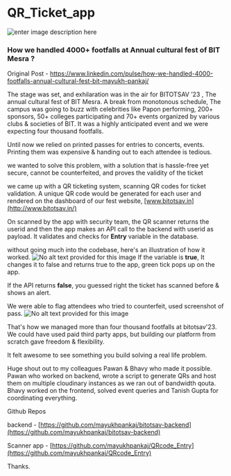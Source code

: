 # QR_Ticket_app
![enter image description here](https://media.licdn.com/dms/image/D4D12AQFQ0Km6ryv2pg/article-cover_image-shrink_423_752/0/1684268425268?e=1691020800&v=beta&t=ly433CviXvlnRFCyVvfWMAKxPljU4GjBdeIZBctskgM) 
### How we handled 4000+ footfalls at Annual cultural fest of BIT Mesra ?

Original Post -  https://www.linkedin.com/pulse/how-we-handled-4000-footfalls-annual-cultural-fest-bit-mayukh-pankaj/ 

The stage was set, and exhilaration was in the air for BITOTSAV ’23 , The annual cultural fest of BIT Mesra. A break from monotonous schedule, The campus was going to buzz with celebrities like Papon performing, 200+ sponsors, 50+ colleges participating and 70+ events organized by various clubs & societies of BIT. It was a highly anticipated event and we were expecting four thousand footfalls.

Until now we relied on printed passes for entries to concerts, events. Printing them was expensive & handing out to each attendee is tedious.

we wanted to solve this problem, with a solution that is hassle-free yet secure, cannot be counterfeited, and proves the validity of the ticket

we came up with a QR ticketing system, scanning QR codes for ticket validation. A unique QR code would be generated for each user and rendered on the dashboard of our fest website, [www.bitotsav.in](http://www.bitotsav.in/)

On scanned by the app with security team, the QR scanner returns the userid and then the app makes an API call to the backend with userid as payload. It validates and checks for **Entry** variable in the database.

without going much into the codebase, here's an illustration of how it worked.
![No alt text provided for this image](https://media.licdn.com/dms/image/D4D12AQFu4GZAfADcAw/article-inline_image-shrink_1000_1488/0/1682862589822?e=1691020800&v=beta&t=fsoUFNNDVN7iOZ8p5wRee17383T7ajjLy3YFXdhBTT4)
If the variable is  **true**, It changes it to false and returns true to the app, green tick pops up on the app.

If the API returns  **false**, you guessed right the ticket has scanned before & shows an alert.

We were able to flag attendees who tried to counterfeit, used screenshot of pass.
![No alt text provided for this image](https://media.licdn.com/dms/image/D4D12AQG-gjMkzoZT2Q/article-inline_image-shrink_1500_2232/0/1682863013551?e=1691020800&v=beta&t=8IKGOgWES5QSXXPLVACtkMwilREP8VhYlILJF054bHA)

That's how we managed more than four thousand footfalls at bitotsav'23. We could have used paid third party apps, but building our platform from scratch gave freedom & flexibility.

It felt awesome to see something you build solving a real life problem.

Huge shout out to my colleagues Pawan & Bhavy who made it possible. Pawan who worked on backend, wrote a script to generate QRs and host them on multiple cloudinary instances as we ran out of bandwidth qouta. Bhavy worked on the frontend, solved event queries and Tanish Gupta for coordinating everything.

  

Github Repos

backend -  [https://github.com/mayukhpankaj/bitotsav-backend](https://github.com/mayukhpankaj/bitotsav-backend)

Scanner app -  [https://github.com/mayukhpankaj/QRcode_Entry](https://github.com/mayukhpankaj/QRcode_Entry)

Thanks.


